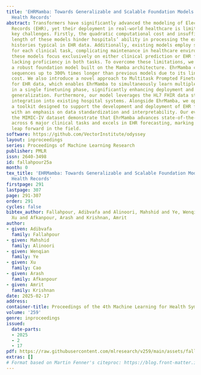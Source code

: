 ```yaml
---
title: 'EHRMamba: Towards Generalizable and Scalable Foundation Models for Electronic
  Health Records'
abstract: Transformers have significantly advanced the modeling of Electronic Health
  Records (EHR), yet their deployment in real-world healthcare is limited by several
  key challenges. Firstly, the quadratic computational cost and insufficient context
  length of these models hinder hospitals’ ability in processing the extensive medical
  histories typical in EHR data. Additionally, existing models employ separate finetuning
  for each clinical task, complicating maintenance in healthcare environments. Moreover,
  these models focus exclusively on either clinical prediction or EHR forecasting,
  lacking proficiency in both tasks. To overcome these limitations, we introduce EhrMamba,
  a robust foundation model built on the Mamba architecture. EhrMamba can process
  sequences up to 300% times longer than previous models due to its linear computational
  cost. We also introduce a novel approach to Multitask Prompted Finetuning (MPF)
  for EHR data, which enables EhrMamba to simultaneously learn multiple clinical tasks
  in a single finetuning phase, significantly enhancing deployment and cross-task
  generalization. Furthermore, our model leverages the HL7 FHIR data standard to simplify
  integration into existing hospital systems. Alongside EhrMamba, we open-source Odyssey,
  a toolkit designed to support the development and deployment of EHR foundation models,
  with an emphasis on data standardization and interpretability. Our evaluations on
  the MIMIC-IV dataset demonstrate that EhrMamba advances state-of-the-art performance
  across 6 major clinical tasks and excels in EHR forecasting, marking a significant
  leap forward in the field.
software: https://github.com/VectorInstitute/odyssey
layout: inproceedings
series: Proceedings of Machine Learning Research
publisher: PMLR
issn: 2640-3498
id: fallahpour25a
month: 0
tex_title: 'EHRMamba: Towards Generalizable and Scalable Foundation Models for Electronic
  Health Records'
firstpage: 291
lastpage: 307
page: 291-307
order: 291
cycles: false
bibtex_author: Fallahpour, Adibvafa and Alinoori, Mahshid and Ye, Wenqian and Cao,
  Xu and Afkanpour, Arash and Krishnan, Amrit
author:
- given: Adibvafa
  family: Fallahpour
- given: Mahshid
  family: Alinoori
- given: Wenqian
  family: Ye
- given: Xu
  family: Cao
- given: Arash
  family: Afkanpour
- given: Amrit
  family: Krishnan
date: 2025-02-17
address:
container-title: Proceedings of the 4th Machine Learning for Health Symposium
volume: '259'
genre: inproceedings
issued:
  date-parts:
  - 2025
  - 2
  - 17
pdf: https://raw.githubusercontent.com/mlresearch/v259/main/assets/fallahpour25a/fallahpour25a.pdf
extras: []
# Format based on Martin Fenner's citeproc: https://blog.front-matter.io/posts/citeproc-yaml-for-bibliographies/
---
```

